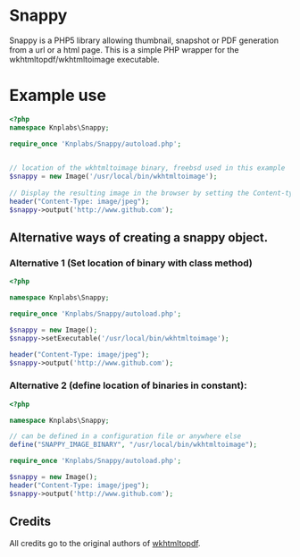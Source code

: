 # Snappy

Snappy is a PHP5 library allowing thumbnail, snapshot or PDF generation from a url or a html page. This is a simple PHP wrapper for the wkhtmltopdf/wkhtmltoimage executable.

# Example use
```php
<?php
namespace Knplabs\Snappy;

require_once 'Knplabs/Snappy/autoload.php';

 
// location of the wkhtmltoimage binary, freebsd used in this example
$snappy = new Image('/usr/local/bin/wkhtmltoimage');
 
// Display the resulting image in the browser by setting the Content-type header to jpg
header("Content-Type: image/jpeg");
$snappy->output('http://www.github.com');
```
## Alternative ways of creating a snappy object.

### Alternative 1 (Set location of binary with class method)
```php
<?php

namespace Knplabs\Snappy;

require_once 'Knplabs/Snappy/autoload.php';

$snappy = new Image();
$snappy->setExecutable('/usr/local/bin/wkhtmltoimage');

header("Content-Type: image/jpeg");
$snappy->output('http://www.github.com');
```

### Alternative 2 (define location of binaries in constant):
```php
<?php

namespace Knplabs\Snappy;

// can be defined in a configuration file or anywhere else 
define("SNAPPY_IMAGE_BINARY", "/usr/local/bin/wkhtmltoimage");

require_once 'Knplabs/Snappy/autoload.php';

$snappy = new Image();
header("Content-Type: image/jpeg");
$snappy->output('http://www.github.com');
```



## Credits

All credits go to the original authors of [wkhtmltopdf](http://github.com/antialize/wkhtmltopdf).